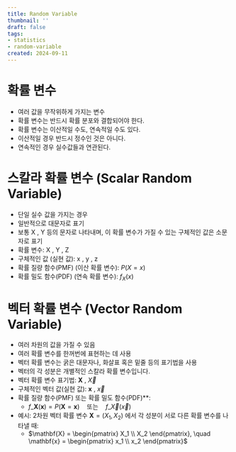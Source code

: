 ```yaml
---
title: Random Variable
thumbnail: ''
draft: false
tags:
- statistics
- random-variable
created: 2024-09-11
---
```


# 확률 변수

* 여러 값을 무작위하게 가지는 변수
* 확률 변수는 반드시 확률 분포와 결합되어야 한다.
* 확률 변수는 이산적일 수도, 연속적일 수도 있다.
* 이산적일 경우 반드시 정수인 것은 아니다.
* 연속적인 경우 실수값들과 연관된다.

# 스칼라 확률 변수 (Scalar Random Variable)

* 단일 실수 값을 가지는 경우
* 일반적으로 대문자로 표기
* 보통  X ,  Y  등의 문자로 나타내며, 이 확률 변수가 가질 수 있는 구체적인 값은 소문자로 표기
* 확률 변수:  X ,  Y ,  Z 
* 구체적인 값 (실현 값):  x ,  y ,  z 
* 확률 질량 함수(PMF) (이산 확률 변수):  $P(X = x)$
* 확률 밀도 함수(PDF) (연속 확률 변수):  $f_X(x)$

# 벡터 확률 변수 (Vector Random Variable)

* 여러 차원의 값을 가질 수 있음
* 여러 확률 변수를 한꺼번에 표현하는 데 사용 
* 벡터 확률 변수는 굵은 대문자나, 화살표 혹은 밑줄 등의 표기법을 사용
* 벡터의 각 성분은 개별적인 스칼라 확률 변수입니다.
* 벡터 확률 변수 표기법: $\mathbf{X}$ ,  $\vec{X}$ 
* 구체적인 벡터 값(실현 값):  $\mathbf{x}$ ,  $\vec{x}$ 
* 확률 질량 함수(PMF) 또는 확률 밀도 함수(PDF)\*\*:
  * $f\_{\mathbf{X}}(\mathbf{x}) = P(\mathbf{X} = \mathbf{x}) \quad \text{또는} \quad f\_{\vec{X}}(\vec{x})$
* 예시: 2차원 벡터 확률 변수  $\mathbf{X} = (X_1, X_2)$ 에서 각 성분이 서로 다른 확률 변수를 나타낼 때:
  * $\mathbf{X} = \begin{pmatrix} X_1 \\ X_2 \end{pmatrix}, \quad \mathbf{x} = \begin{pmatrix} x_1 \\ x_2 \end{pmatrix}$
